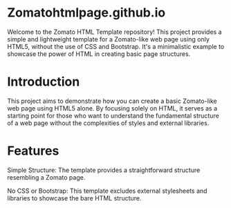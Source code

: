 # Zomatohtmlpage.github.io
Welcome to the Zomato HTML Template repository! This project provides a simple and lightweight template for a Zomato-like web page using only HTML5, without the use of CSS and Bootstrap. It's a minimalistic example to showcase the power of HTML in creating basic page structures.
# Introduction
This project aims to demonstrate how you can create a basic Zomato-like web page using HTML5 alone. By focusing solely on HTML, it serves as a starting point for those who want to understand the fundamental structure of a web page without the complexities of styles and external libraries.
# Features
Simple Structure: The template provides a straightforward structure resembling a Zomato page.

No CSS or Bootstrap: This template excludes external stylesheets and libraries to showcase the bare HTML structure.

